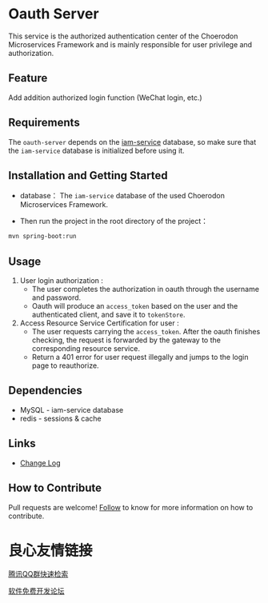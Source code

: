# Oauth Server

This service is the authorized authentication center of the Choerodon Microservices Framework and is mainly responsible for user privilege and authorization.

## Feature

Add addition authorized login function (WeChat login, etc.)
## Requirements

The `oauth-server` depends on the [iam-service](https://github.com/choerodon/iam-service) database, so make sure that the `iam-service` database is initialized before using it.

## Installation and Getting Started

* database：
The `iam-service` database of the used Choerodon Microservices Framework.

* Then run the project in the root directory of the project：
```sh
mvn spring-boot:run
```

## Usage

1. User login authorization :
    * The user completes the authorization in oauth through the username and password.
    * Oauth will produce an `access_token` based on the user and the authenticated client, and save it to `tokenStore`.
1. Access Resource Service Certification for user :
    * The user requests carrying the `access_token`. After the oauth finishes checking, the request is forwarded by the gateway to the corresponding resource service.
    * Return a 401 error for user request illegally and jumps to the login page to reauthorize.


## Dependencies

- MySQL - iam-service database
- redis - sessions & cache

## Links

* [Change Log](./CHANGELOG.zh-CN.md)

    
## How to Contribute
Pull requests are welcome! [Follow](https://github.com/choerodon/choerodon/blob/master/CONTRIBUTING.md) to know for more information on how to contribute.



 # 良心友情链接

[腾讯QQ群快速检索](http://u.720life.cn/s/8cf73f7c)

[软件免费开发论坛](http://u.720life.cn/s/bbb01dc0)